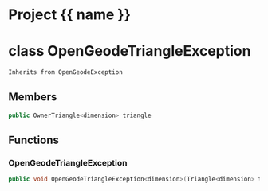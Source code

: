 <script setup>
import {useRoute} from 'vitepress'
const {path} = useRoute()
const tokens = path.split('/')
const words = tokens[2].split('-');
for (let i = 0; i < words.length; i++) {
    words[i] = words[i].charAt(0).toUpperCase() + words[i].slice(1);
    words[i] = words[i].replace('geode', 'Geode')
}
const name = words.join('-');
</script>
# Project {{ name }}

# class OpenGeodeTriangleException


```cpp
Inherits from OpenGeodeException
```



## Members

```cpp
public OwnerTriangle<dimension> triangle

```



## Functions

### OpenGeodeTriangleException

```cpp
public void OpenGeodeTriangleException<dimension>(Triangle<dimension> triangle_in, const Args &... message)
```




